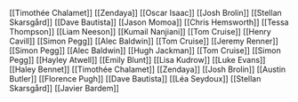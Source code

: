 [[Timothée Chalamet]]
[[Zendaya]]
[[Oscar Isaac]]
[[Josh Brolin]]
[[Stellan Skarsgård]]
[[Dave Bautista]]
[[Jason Momoa]]
[[Chris Hemsworth]]
[[Tessa Thompson]]
[[Liam Neeson]]
[[Kumail Nanjiani]]
[[Tom Cruise]]
[[Henry Cavill]]
[[Simon Pegg]]
[[Alec Baldwin]]
[[Tom Cruise]]
[[Jeremy Renner]]
[[Simon Pegg]]
[[Alec Baldwin]]
[[Hugh Jackman]]
[[Tom Cruise]]
[[Simon Pegg]]
[[Hayley Atwell]]
[[Emily Blunt]]
[[Lisa Kudrow]]
[[Luke Evans]]
[[Haley Bennet]]
[[Timothée Chalamet]]
[[Zendaya]]
[[Josh Brolin]]
[[Austin Butler]]
[[Florence Pugh]]
[[Dave Bautista]]
[[Léa Seydoux]]
[[Stellan Skarsgård]]
[[Javier Bardem]]
